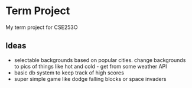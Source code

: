 # Term Project
My term project for CSE253O

## Ideas
* selectable backgrounds based on popular cities. change backgrounds to pics of things like hot and cold - get from some weather API
* basic db system to keep track of high scores
* super simple game like dodge falling blocks or space invaders